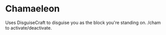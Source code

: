 Chamaeleon
==========


Uses DisguiseCraft to disguise you as the block you're standing on. /cham to activate/deactivate.
